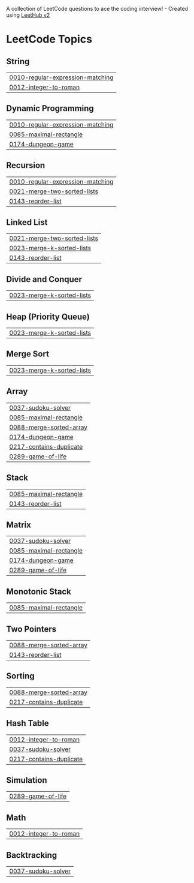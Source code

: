 A collection of LeetCode questions to ace the coding interview! - Created using [LeetHub v2](https://github.com/arunbhardwaj/LeetHub-2.0)
<!---LeetCode Topics Start-->
# LeetCode Topics
## String
|  |
| ------- |
| [0010-regular-expression-matching](https://github.com/thiagosonego/LeetCode-Implementations/tree/master/0010-regular-expression-matching) |
| [0012-integer-to-roman](https://github.com/thiagosonego/LeetCode-Implementations/tree/master/0012-integer-to-roman) |
## Dynamic Programming
|  |
| ------- |
| [0010-regular-expression-matching](https://github.com/thiagosonego/LeetCode-Implementations/tree/master/0010-regular-expression-matching) |
| [0085-maximal-rectangle](https://github.com/thiagosonego/LeetCode-Implementations/tree/master/0085-maximal-rectangle) |
| [0174-dungeon-game](https://github.com/thiagosonego/LeetCode-Implementations/tree/master/0174-dungeon-game) |
## Recursion
|  |
| ------- |
| [0010-regular-expression-matching](https://github.com/thiagosonego/LeetCode-Implementations/tree/master/0010-regular-expression-matching) |
| [0021-merge-two-sorted-lists](https://github.com/thiagosonego/LeetCode-Implementations/tree/master/0021-merge-two-sorted-lists) |
| [0143-reorder-list](https://github.com/thiagosonego/LeetCode-Implementations/tree/master/0143-reorder-list) |
## Linked List
|  |
| ------- |
| [0021-merge-two-sorted-lists](https://github.com/thiagosonego/LeetCode-Implementations/tree/master/0021-merge-two-sorted-lists) |
| [0023-merge-k-sorted-lists](https://github.com/thiagosonego/LeetCode-Implementations/tree/master/0023-merge-k-sorted-lists) |
| [0143-reorder-list](https://github.com/thiagosonego/LeetCode-Implementations/tree/master/0143-reorder-list) |
## Divide and Conquer
|  |
| ------- |
| [0023-merge-k-sorted-lists](https://github.com/thiagosonego/LeetCode-Implementations/tree/master/0023-merge-k-sorted-lists) |
## Heap (Priority Queue)
|  |
| ------- |
| [0023-merge-k-sorted-lists](https://github.com/thiagosonego/LeetCode-Implementations/tree/master/0023-merge-k-sorted-lists) |
## Merge Sort
|  |
| ------- |
| [0023-merge-k-sorted-lists](https://github.com/thiagosonego/LeetCode-Implementations/tree/master/0023-merge-k-sorted-lists) |
## Array
|  |
| ------- |
| [0037-sudoku-solver](https://github.com/thiagosonego/LeetCode-Implementations/tree/master/0037-sudoku-solver) |
| [0085-maximal-rectangle](https://github.com/thiagosonego/LeetCode-Implementations/tree/master/0085-maximal-rectangle) |
| [0088-merge-sorted-array](https://github.com/thiagosonego/LeetCode-Implementations/tree/master/0088-merge-sorted-array) |
| [0174-dungeon-game](https://github.com/thiagosonego/LeetCode-Implementations/tree/master/0174-dungeon-game) |
| [0217-contains-duplicate](https://github.com/thiagosonego/LeetCode-Implementations/tree/master/0217-contains-duplicate) |
| [0289-game-of-life](https://github.com/thiagosonego/LeetCode-Implementations/tree/master/0289-game-of-life) |
## Stack
|  |
| ------- |
| [0085-maximal-rectangle](https://github.com/thiagosonego/LeetCode-Implementations/tree/master/0085-maximal-rectangle) |
| [0143-reorder-list](https://github.com/thiagosonego/LeetCode-Implementations/tree/master/0143-reorder-list) |
## Matrix
|  |
| ------- |
| [0037-sudoku-solver](https://github.com/thiagosonego/LeetCode-Implementations/tree/master/0037-sudoku-solver) |
| [0085-maximal-rectangle](https://github.com/thiagosonego/LeetCode-Implementations/tree/master/0085-maximal-rectangle) |
| [0174-dungeon-game](https://github.com/thiagosonego/LeetCode-Implementations/tree/master/0174-dungeon-game) |
| [0289-game-of-life](https://github.com/thiagosonego/LeetCode-Implementations/tree/master/0289-game-of-life) |
## Monotonic Stack
|  |
| ------- |
| [0085-maximal-rectangle](https://github.com/thiagosonego/LeetCode-Implementations/tree/master/0085-maximal-rectangle) |
## Two Pointers
|  |
| ------- |
| [0088-merge-sorted-array](https://github.com/thiagosonego/LeetCode-Implementations/tree/master/0088-merge-sorted-array) |
| [0143-reorder-list](https://github.com/thiagosonego/LeetCode-Implementations/tree/master/0143-reorder-list) |
## Sorting
|  |
| ------- |
| [0088-merge-sorted-array](https://github.com/thiagosonego/LeetCode-Implementations/tree/master/0088-merge-sorted-array) |
| [0217-contains-duplicate](https://github.com/thiagosonego/LeetCode-Implementations/tree/master/0217-contains-duplicate) |
## Hash Table
|  |
| ------- |
| [0012-integer-to-roman](https://github.com/thiagosonego/LeetCode-Implementations/tree/master/0012-integer-to-roman) |
| [0037-sudoku-solver](https://github.com/thiagosonego/LeetCode-Implementations/tree/master/0037-sudoku-solver) |
| [0217-contains-duplicate](https://github.com/thiagosonego/LeetCode-Implementations/tree/master/0217-contains-duplicate) |
## Simulation
|  |
| ------- |
| [0289-game-of-life](https://github.com/thiagosonego/LeetCode-Implementations/tree/master/0289-game-of-life) |
## Math
|  |
| ------- |
| [0012-integer-to-roman](https://github.com/thiagosonego/LeetCode-Implementations/tree/master/0012-integer-to-roman) |
## Backtracking
|  |
| ------- |
| [0037-sudoku-solver](https://github.com/thiagosonego/LeetCode-Implementations/tree/master/0037-sudoku-solver) |
<!---LeetCode Topics End-->